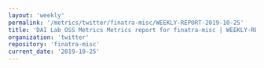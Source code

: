 ```yaml
---
layout: 'weekly'
permalink: '/metrics/twitter/finatra-misc/WEEKLY-REPORT-2019-10-25'
title: 'DAI Lab OSS Metrics Metrics report for finatra-misc | WEEKLY-REPORT-2019-10-25'
organization: 'twitter'
repository: 'finatra-misc'
current_date: '2019-10-25'
---
```

